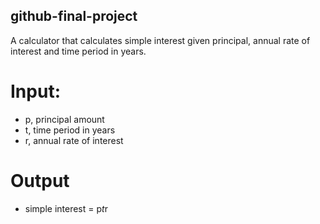 ## github-final-project
A calculator that calculates simple interest given principal, annual rate of interest and time period in years.

# Input:
   - p, principal amount
   - t, time period in years
   - r, annual rate of interest
# Output
   - simple interest = p*t*r
